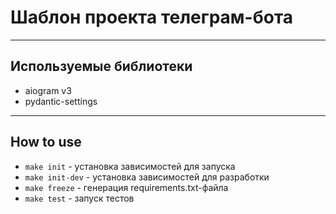 # Шаблон проекта телеграм-бота 

-----

## Используемые библиотеки
- aiogram v3
- pydantic-settings

-----

## How to use

- `make init` - установка зависимостей для запуска
- `make init-dev` - установка зависимостей для разработки
- `make freeze` - генерация requirements.txt-файла
- `make test` - запуск тестов
